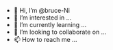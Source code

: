 - 👋 Hi, I’m @bruce-Ni
- 👀 I’m interested in ...
- 🌱 I’m currently learning ...
- 💞️ I’m looking to collaborate on ...
- 📫 How to reach me ...

<!---
bruce-Ni/bruce-Ni is a ✨ special ✨ repository because its `README.md` (this file) appears on your GitHub profile.
You can click the Preview link to take a look at your changes.
--->
